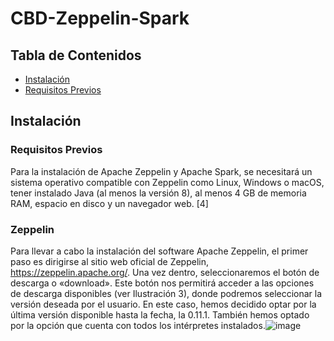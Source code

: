 # CBD-Zeppelin-Spark

## Tabla de Contenidos

- [Instalación](#instalación)
- [Requisitos Previos](#requisitos-previos)

## Instalación

### Requisitos Previos

Para la instalación de Apache Zeppelin y Apache Spark, se necesitará un sistema operativo compatible con Zeppelin como Linux, Windows o macOS, tener instalado Java (al menos la versión 8), al menos 4 GB de memoria RAM, espacio en disco y un navegador web. [4]

### Zeppelin

Para llevar a cabo la instalación del software Apache Zeppelin, el primer paso es dirigirse al sitio web oficial de Zeppelin, https://zeppelin.apache.org/. Una vez dentro, seleccionaremos el botón de descarga o «download». Este botón nos permitirá acceder a las opciones de descarga disponibles (ver Ilustración 3), donde podremos seleccionar la versión deseada por el usuario. En este caso, hemos decidido optar por la última versión disponible hasta la fecha, la 0.11.1. También hemos optado por la opción que cuenta con todos los intérpretes instalados.![image](https://github.com/ignaciowarleta/CBD-Zeppelin-Spark/assets/100534029/e67cd575-1d78-427c-b253-4ace30e5128a)
